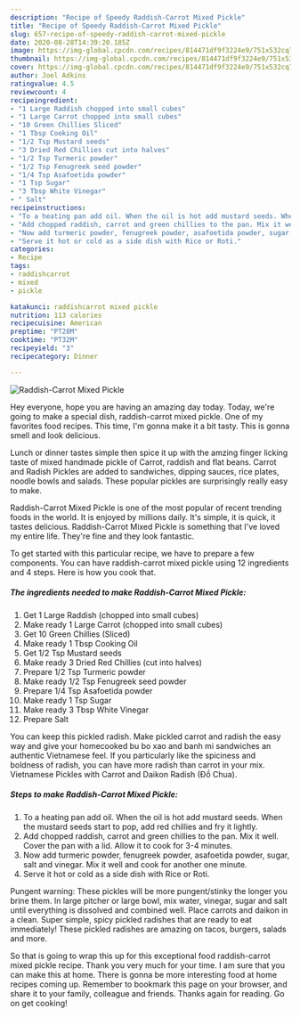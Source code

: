 ```yaml
---
description: "Recipe of Speedy Raddish-Carrot Mixed Pickle"
title: "Recipe of Speedy Raddish-Carrot Mixed Pickle"
slug: 657-recipe-of-speedy-raddish-carrot-mixed-pickle
date: 2020-08-28T14:39:20.185Z
image: https://img-global.cpcdn.com/recipes/814471df9f3224e9/751x532cq70/raddish-carrot-mixed-pickle-recipe-main-photo.jpg
thumbnail: https://img-global.cpcdn.com/recipes/814471df9f3224e9/751x532cq70/raddish-carrot-mixed-pickle-recipe-main-photo.jpg
cover: https://img-global.cpcdn.com/recipes/814471df9f3224e9/751x532cq70/raddish-carrot-mixed-pickle-recipe-main-photo.jpg
author: Joel Adkins
ratingvalue: 4.5
reviewcount: 4
recipeingredient:
- "1 Large Raddish chopped into small cubes"
- "1 Large Carrot chopped into small cubes"
- "10 Green Chillies Sliced"
- "1 Tbsp Cooking Oil"
- "1/2 Tsp Mustard seeds"
- "3 Dried Red Chillies cut into halves"
- "1/2 Tsp Turmeric powder"
- "1/2 Tsp Fenugreek seed powder"
- "1/4 Tsp Asafoetida powder"
- "1 Tsp Sugar"
- "3 Tbsp White Vinegar"
- " Salt"
recipeinstructions:
- "To a heating pan add oil. When the oil is hot add mustard seeds. When the mustard seeds start to pop, add red chillies and fry it lightly."
- "Add chopped raddish, carrot and green chillies to the pan. Mix it well. Cover the pan with a lid. Allow it to cook for 3-4 minutes."
- "Now add turmeric powder, fenugreek powder, asafoetida powder, sugar, salt and vinegar. Mix it well and cook for another one minute."
- "Serve it hot or cold as a side dish with Rice or Roti."
categories:
- Recipe
tags:
- raddishcarrot
- mixed
- pickle

katakunci: raddishcarrot mixed pickle 
nutrition: 113 calories
recipecuisine: American
preptime: "PT28M"
cooktime: "PT32M"
recipeyield: "3"
recipecategory: Dinner

---
```



![Raddish-Carrot Mixed Pickle](https://img-global.cpcdn.com/recipes/814471df9f3224e9/751x532cq70/raddish-carrot-mixed-pickle-recipe-main-photo.jpg)

Hey everyone, hope you are having an amazing day today. Today, we're going to make a special dish, raddish-carrot mixed pickle. One of my favorites food recipes. This time, I'm gonna make it a bit tasty. This is gonna smell and look delicious.

Lunch or dinner tastes simple then spice it up with the amzing finger licking taste of mixed handmade pickle of Carrot, raddish and flat beans. Carrot and Radish Pickles are added to sandwiches, dipping sauces, rice plates, noodle bowls and salads. These popular pickles are surprisingly really easy to make.

Raddish-Carrot Mixed Pickle is one of the most popular of recent trending foods in the world. It is enjoyed by millions daily. It's simple, it is quick, it tastes delicious. Raddish-Carrot Mixed Pickle is something that I've loved my entire life. They're fine and they look fantastic.


To get started with this particular recipe, we have to prepare a few components. You can have raddish-carrot mixed pickle using 12 ingredients and 4 steps. Here is how you cook that.

<!--inarticleads1-->

##### The ingredients needed to make Raddish-Carrot Mixed Pickle:

1. Get 1 Large Raddish (chopped into small cubes)
1. Make ready 1 Large Carrot (chopped into small cubes)
1. Get 10 Green Chillies (Sliced)
1. Make ready 1 Tbsp Cooking Oil
1. Get 1/2 Tsp Mustard seeds
1. Make ready 3 Dried Red Chillies (cut into halves)
1. Prepare 1/2 Tsp Turmeric powder
1. Make ready 1/2 Tsp Fenugreek seed powder
1. Prepare 1/4 Tsp Asafoetida powder
1. Make ready 1 Tsp Sugar
1. Make ready 3 Tbsp White Vinegar
1. Prepare  Salt


You can keep this pickled radish. Make pickled carrot and radish the easy way and give your homecooked bu bo xao and banh mi sandwiches an authentic Vietnamese feel. If you particularly like the spiciness and boldness of radish, you can have more radish than carrot in your mix. Vietnamese Pickles with Carrot and Daikon Radish (Đồ Chua). 

<!--inarticleads2-->

##### Steps to make Raddish-Carrot Mixed Pickle:

1. To a heating pan add oil. When the oil is hot add mustard seeds. When the mustard seeds start to pop, add red chillies and fry it lightly.
1. Add chopped raddish, carrot and green chillies to the pan. Mix it well. Cover the pan with a lid. Allow it to cook for 3-4 minutes.
1. Now add turmeric powder, fenugreek powder, asafoetida powder, sugar, salt and vinegar. Mix it well and cook for another one minute.
1. Serve it hot or cold as a side dish with Rice or Roti.


Pungent warning: These pickles will be more pungent/stinky the longer you brine them. In large pitcher or large bowl, mix water, vinegar, sugar and salt until everything is dissolved and combined well. Place carrots and daikon in a clean. Super simple, spicy pickled radishes that are ready to eat immediately! These pickled radishes are amazing on tacos, burgers, salads and more. 

So that is going to wrap this up for this exceptional food raddish-carrot mixed pickle recipe. Thank you very much for your time. I am sure that you can make this at home. There is gonna be more interesting food at home recipes coming up. Remember to bookmark this page on your browser, and share it to your family, colleague and friends. Thanks again for reading. Go on get cooking!
